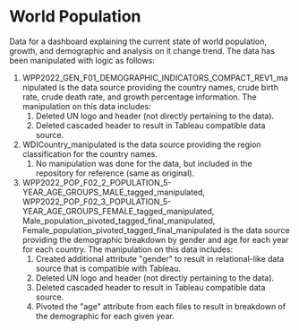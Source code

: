 # World Population
Data for a dashboard explaining the current state of world population, growth, and demographic and analysis on it change trend. The data has been manipulated with logic as follows:
1. WPP2022_GEN_F01_DEMOGRAPHIC_INDICATORS_COMPACT_REV1_manipulated is the data source providing the country names, crude birth rate, crude death rate, and growth percentage information. The manipulation on this data includes: 
   1. Deleted UN logo and header (not directly pertaining to the data).
   2. Deleted cascaded header to result in Tableau compatible data source.
2. WDICountry_manipulated is the data source providing the region classification for the country names.
   1. No manipulation was done for the data, but included in the repository for reference (same as original).
3. WPP2022_POP_F02_2_POPULATION_5-YEAR_AGE_GROUPS_MALE_tagged_manipulated, WPP2022_POP_F02_3_POPULATION_5-YEAR_AGE_GROUPS_FEMALE_tagged_manipulated, Male_population_pivoted_tagged_final_manipulated, Female_population_pivoted_tagged_final_manipulated is the data source providing the demographic breakdown by gender and age for each year for each country. The manipulation on this data includes: 
   1. Created additional attribute "gender" to result in relational-like data source that is compatible with Tableau.
   2. Deleted UN logo and header (not directly pertaining to the data).
   3. Deleted cascaded header to result in Tableau compatible data source.
   4. Pivoted the "age" attribute from each files to result in breakdown of the demographic for each given year.